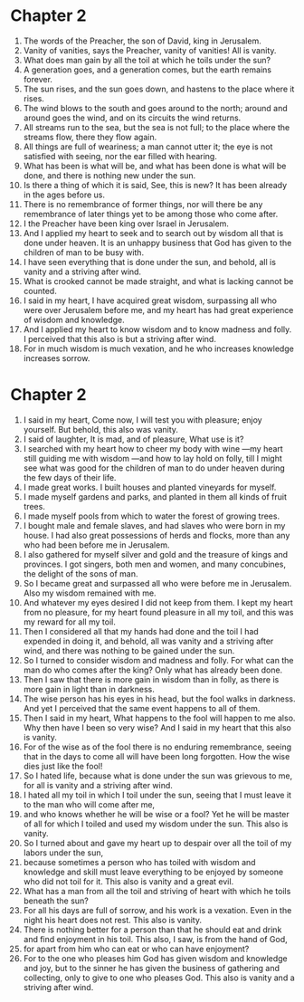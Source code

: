 # Chapter 2

1. The words of the Preacher, the son of David, king in Jerusalem.
2. Vanity of vanities, says the Preacher, vanity of vanities! All is vanity.
3. What does man gain by all the toil at which he toils under the sun?
4. A generation goes, and a generation comes, but the earth remains forever.
5. The sun rises, and the sun goes down, and hastens to the place where it rises.
6. The wind blows to the south and goes around to the north; around and around goes the wind, and on its circuits the wind returns.
7. All streams run to the sea, but the sea is not full; to the place where the streams flow, there they flow again.
8. All things are full of weariness; a man cannot utter it; the eye is not satisfied with seeing, nor the ear filled with hearing.
9. What has been is what will be, and what has been done is what will be done, and there is nothing new under the sun.
10. Is there a thing of which it is said, See, this is new? It has been already in the ages before us.
11. There is no remembrance of former things, nor will there be any remembrance of later things yet to be among those who come after.
12. I the Preacher have been king over Israel in Jerusalem.
13. And I applied my heart to seek and to search out by wisdom all that is done under heaven. It is an unhappy business that God has given to the children of man to be busy with.
14. I have seen everything that is done under the sun, and behold, all is vanity and a striving after wind.
15. What is crooked cannot be made straight, and what is lacking cannot be counted.
16. I said in my heart, I have acquired great wisdom, surpassing all who were over Jerusalem before me, and my heart has had great experience of wisdom and knowledge.
17. And I applied my heart to know wisdom and to know madness and folly. I perceived that this also is but a striving after wind.
18. For in much wisdom is much vexation, and he who increases knowledge increases sorrow.

# Chapter 2

1. I said in my heart, Come now, I will test you with pleasure; enjoy yourself. But behold, this also was vanity.
2. I said of laughter, It is mad, and of pleasure, What use is it?
3. I searched with my heart how to cheer my body with wine —my heart still guiding me with wisdom —and how to lay hold on folly, till I might see what was good for the children of man to do under heaven during the few days of their life.
4. I made great works. I built houses and planted vineyards for myself.
5. I made myself gardens and parks, and planted in them all kinds of fruit trees.
6. I made myself pools from which to water the forest of growing trees.
7. I bought male and female slaves, and had slaves who were born in my house. I had also great possessions of herds and flocks, more than any who had been before me in Jerusalem.
8. I also gathered for myself silver and gold and the treasure of kings and provinces. I got singers, both men and women, and many concubines, the delight of the sons of man.
9. So I became great and surpassed all who were before me in Jerusalem. Also my wisdom remained with me.
10. And whatever my eyes desired I did not keep from them. I kept my heart from no pleasure, for my heart found pleasure in all my toil, and this was my reward for all my toil.
11. Then I considered all that my hands had done and the toil I had expended in doing it, and behold, all was vanity and a striving after wind, and there was nothing to be gained under the sun.
12. So I turned to consider wisdom and madness and folly. For what can the man do who comes after the king? Only what has already been done.
13. Then I saw that there is more gain in wisdom than in folly, as there is more gain in light than in darkness.
14. The wise person has his eyes in his head, but the fool walks in darkness. And yet I perceived that the same event happens to all of them.
15. Then I said in my heart, What happens to the fool will happen to me also. Why then have I been so very wise? And I said in my heart that this also is vanity.
16. For of the wise as of the fool there is no enduring remembrance, seeing that in the days to come all will have been long forgotten. How the wise dies just like the fool!
17. So I hated life, because what is done under the sun was grievous to me, for all is vanity and a striving after wind.
18. I hated all my toil in which I toil under the sun, seeing that I must leave it to the man who will come after me,
19. and who knows whether he will be wise or a fool? Yet he will be master of all for which I toiled and used my wisdom under the sun. This also is vanity.
20. So I turned about and gave my heart up to despair over all the toil of my labors under the sun,
21. because sometimes a person who has toiled with wisdom and knowledge and skill must leave everything to be enjoyed by someone who did not toil for it. This also is vanity and a great evil.
22. What has a man from all the toil and striving of heart with which he toils beneath the sun?
23. For all his days are full of sorrow, and his work is a vexation. Even in the night his heart does not rest. This also is vanity.
24. There is nothing better for a person than that he should eat and drink and find enjoyment in his toil. This also, I saw, is from the hand of God,
25. for apart from him who can eat or who can have enjoyment?
26. For to the one who pleases him God has given wisdom and knowledge and joy, but to the sinner he has given the business of gathering and collecting, only to give to one who pleases God. This also is vanity and a striving after wind.

